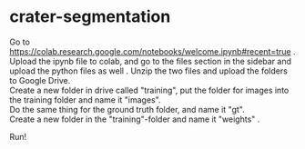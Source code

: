 # crater-segmentation

Go to https://colab.research.google.com/notebooks/welcome.ipynb#recent=true . 
Upload the ipynb file to colab, and go to the files section in the sidebar and upload the python files as well . 
Unzip the two files and upload the folders to Google Drive.   
Create a new folder in drive called "training", put the folder for images into the training folder and name it "images".  
Do the same thing for the ground truth folder, and name it "gt".  
Create a new folder in the "training"-folder and name it "weights" . 

Run!
